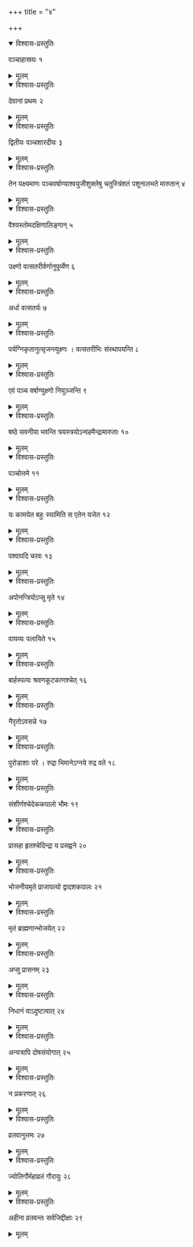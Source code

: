 +++
title = "४"

+++


<details open><summary>विश्वास-प्रस्तुतिः</summary>

पञ्चाहास्रयः १
</details>

<details><summary>मूलम्</summary>

पञ्चाहास्रयः १
</details>


<details open><summary>विश्वास-प्रस्तुतिः</summary>

देवानां प्रथमः २
</details>

<details><summary>मूलम्</summary>

देवानां प्रथमः २
</details>


<details open><summary>विश्वास-प्रस्तुतिः</summary>

द्वितीयः पञ्चशारदीयः ३
</details>

<details><summary>मूलम्</summary>

द्वितीयः पञ्चशारदीयः ३
</details>


<details open><summary>विश्वास-प्रस्तुतिः</summary>

तेन यक्ष्यमाणः पञ्चवर्षाण्याश्वयुजीशुक्लेषु चतुस्त्रिंशतं पशूनालभते मारुतान् ४
</details>

<details><summary>मूलम्</summary>

तेन यक्ष्यमाणः पञ्चवर्षाण्याश्वयुजीशुक्लेषु चतुस्त्रिंशतं पशूनालभते मारुतान् ४
</details>


<details open><summary>विश्वास-प्रस्तुतिः</summary>

वैश्यस्तोमदक्षिणालिङ्गान् ५
</details>

<details><summary>मूलम्</summary>

वैश्यस्तोमदक्षिणालिङ्गान् ५
</details>


<details open><summary>विश्वास-प्रस्तुतिः</summary>

उक्ष्णो वत्सतरीर्वर्णानुपूर्व्येण ६
</details>

<details><summary>मूलम्</summary>

उक्ष्णो वत्सतरीर्वर्णानुपूर्व्येण ६
</details>


<details open><summary>विश्वास-प्रस्तुतिः</summary>

अर्धा वत्सतर्यः ७
</details>

<details><summary>मूलम्</summary>

अर्धा वत्सतर्यः ७
</details>


<details open><summary>विश्वास-प्रस्तुतिः</summary>

पर्यग्निकृतानुत्सृजन्त्युक्ष्णः । वत्सतरीभिः संस्थापयन्ति ८
</details>

<details><summary>मूलम्</summary>

पर्यग्निकृतानुत्सृजन्त्युक्ष्णः । वत्सतरीभिः संस्थापयन्ति ८
</details>


<details open><summary>विश्वास-प्रस्तुतिः</summary>

एवं पञ्च वर्षाण्युक्ष्णो नियुञ्जन्ति ९
</details>

<details><summary>मूलम्</summary>

एवं पञ्च वर्षाण्युक्ष्णो नियुञ्जन्ति ९
</details>


<details open><summary>विश्वास-प्रस्तुतिः</summary>

षष्ठे सवनीया भवन्ति त्रयस्त्रयोऽन्वहमैन्द्रामारुताः १०
</details>

<details><summary>मूलम्</summary>

षष्ठे सवनीया भवन्ति त्रयस्त्रयोऽन्वहमैन्द्रामारुताः १०
</details>


<details open><summary>विश्वास-प्रस्तुतिः</summary>

पञ्चोत्तमे ११
</details>

<details><summary>मूलम्</summary>

पञ्चोत्तमे ११
</details>


<details open><summary>विश्वास-प्रस्तुतिः</summary>

यः कामयेत बहुः स्यामिति स एतेन यजेत १२
</details>

<details><summary>मूलम्</summary>

यः कामयेत बहुः स्यामिति स एतेन यजेत १२
</details>


<details open><summary>विश्वास-प्रस्तुतिः</summary>

पश्वापदि चरवः १३
</details>

<details><summary>मूलम्</summary>

पश्वापदि चरवः १३
</details>


<details open><summary>विश्वास-प्रस्तुतिः</summary>

अपोनप्त्रियोऽप्सु मृते १४
</details>

<details><summary>मूलम्</summary>

अपोनप्त्रियोऽप्सु मृते १४
</details>


<details open><summary>विश्वास-प्रस्तुतिः</summary>

वायव्यः पलायिते १५
</details>

<details><summary>मूलम्</summary>

वायव्यः पलायिते १५
</details>


<details open><summary>विश्वास-प्रस्तुतिः</summary>

बार्हस्पत्यः श्रवणकूटकाणश्चेत् १६
</details>

<details><summary>मूलम्</summary>

बार्हस्पत्यः श्रवणकूटकाणश्चेत् १६
</details>


<details open><summary>विश्वास-प्रस्तुतिः</summary>

नैरृतोऽवसन्ने १७
</details>

<details><summary>मूलम्</summary>

नैरृतोऽवसन्ने १७
</details>


<details open><summary>विश्वास-प्रस्तुतिः</summary>

पुरोडाशाः परे । रुद्रा भिमानेऽग्नये रुद्र वते १८
</details>

<details><summary>मूलम्</summary>

पुरोडाशाः परे । रुद्रा भिमानेऽग्नये रुद्र वते १८
</details>


<details open><summary>विश्वास-प्रस्तुतिः</summary>

संशीर्णश्चेदेककपालो भौमः १९
</details>

<details><summary>मूलम्</summary>

संशीर्णश्चेदेककपालो भौमः १९
</details>


<details open><summary>विश्वास-प्रस्तुतिः</summary>

प्रासहा हृतश्चेदिन्द्रा य प्रसह्वने २०
</details>

<details><summary>मूलम्</summary>

प्रासहा हृतश्चेदिन्द्रा य प्रसह्वने २०
</details>


<details open><summary>विश्वास-प्रस्तुतिः</summary>

भोजनीयमृते प्राजापत्यो द्वादशकपालः २१
</details>

<details><summary>मूलम्</summary>

भोजनीयमृते प्राजापत्यो द्वादशकपालः २१
</details>


<details open><summary>विश्वास-प्रस्तुतिः</summary>

मृतं ब्राह्मणान्भोजयेत् २२
</details>

<details><summary>मूलम्</summary>

मृतं ब्राह्मणान्भोजयेत् २२
</details>


<details open><summary>विश्वास-प्रस्तुतिः</summary>

अप्सु प्रासनम् २३
</details>

<details><summary>मूलम्</summary>

अप्सु प्रासनम् २३
</details>


<details open><summary>विश्वास-प्रस्तुतिः</summary>

निधानं वाऽदुष्टत्वात् २४
</details>

<details><summary>मूलम्</summary>

निधानं वाऽदुष्टत्वात् २४
</details>


<details open><summary>विश्वास-प्रस्तुतिः</summary>

अन्यत्रापि दोषसंयोगात् २५
</details>

<details><summary>मूलम्</summary>

अन्यत्रापि दोषसंयोगात् २५
</details>


<details open><summary>विश्वास-प्रस्तुतिः</summary>

न प्रकरणात् २६
</details>

<details><summary>मूलम्</summary>

न प्रकरणात् २६
</details>


<details open><summary>विश्वास-प्रस्तुतिः</summary>

व्रतवानुत्तमः २७
</details>

<details><summary>मूलम्</summary>

व्रतवानुत्तमः २७
</details>


<details open><summary>विश्वास-प्रस्तुतिः</summary>

ज्योतिर्गोर्महाव्रतं गौरायुः २८
</details>

<details><summary>मूलम्</summary>

ज्योतिर्गोर्महाव्रतं गौरायुः २८
</details>


<details open><summary>विश्वास-प्रस्तुतिः</summary>

अहीना व्रतवन्तः सर्वजिद्दीक्षाः २९
</details>

<details><summary>मूलम्</summary>

अहीना व्रतवन्तः सर्वजिद्दीक्षाः २९
</details>
